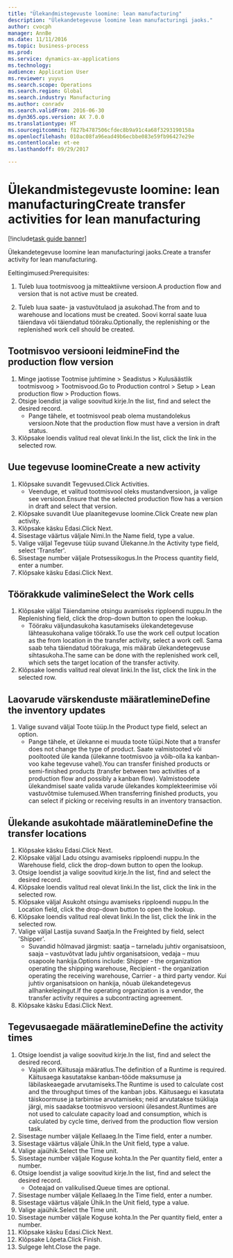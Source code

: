 ```yaml
--- 
title: "Ülekandmistegevuste loomine: lean manufacturing"
description: "Ülekandetegevuse loomine lean manufacturingi jaoks."
author: cvocph
manager: AnnBe
ms.date: 11/11/2016
ms.topic: business-process
ms.prod: 
ms.service: dynamics-ax-applications
ms.technology: 
audience: Application User
ms.reviewer: yuyus
ms.search.scope: Operations
ms.search.region: Global
ms.search.industry: Manufacturing
ms.author: conradv
ms.search.validFrom: 2016-06-30
ms.dyn365.ops.version: AX 7.0.0
ms.translationtype: HT
ms.sourcegitcommit: f827b4787506cfdec8b9a91c4a68f3293190158a
ms.openlocfilehash: 010ac08fa96ead49b6ecbbe083e59fb96427e29e
ms.contentlocale: et-ee
ms.lasthandoff: 09/29/2017

---
```

# <a name="create-transfer-activities-for-lean-manufacturing"></a><span data-ttu-id="faab6-103">Ülekandmistegevuste loomine: lean manufacturing</span><span class="sxs-lookup"><span data-stu-id="faab6-103">Create transfer activities for lean manufacturing</span></span>

[!include[task guide banner](../../includes/task-guide-banner.md)]

<span data-ttu-id="faab6-104">Ülekandetegevuse loomine lean manufacturingi jaoks.</span><span class="sxs-lookup"><span data-stu-id="faab6-104">Create a transfer activity for lean manufacturing.</span></span> 

<span data-ttu-id="faab6-105">Eeltingimused:</span><span class="sxs-lookup"><span data-stu-id="faab6-105">Prerequisites:</span></span> 

1. <span data-ttu-id="faab6-106">Tuleb luua tootmisvoog ja mitteaktiivne versioon.</span><span class="sxs-lookup"><span data-stu-id="faab6-106">A production flow and version that is not active must be created.</span></span>

2. <span data-ttu-id="faab6-107">Tuleb luua saate- ja vastuvõtulaod ja asukohad.</span><span class="sxs-lookup"><span data-stu-id="faab6-107">The from and to warehouse and locations must be created.</span></span> <span data-ttu-id="faab6-108">Soovi korral saate luua täiendava või täiendatud tööraku.</span><span class="sxs-lookup"><span data-stu-id="faab6-108">Optionally, the replenishing or the replenished work cell should be created.</span></span>


## <a name="find-the-production-flow-version"></a><span data-ttu-id="faab6-109">Tootmisvoo versiooni leidmine</span><span class="sxs-lookup"><span data-stu-id="faab6-109">Find the production flow version</span></span>
1. <span data-ttu-id="faab6-110">Minge jaotisse Tootmise juhtimine > Seadistus > Kulusäästlik tootmisvoog > Tootmisvood.</span><span class="sxs-lookup"><span data-stu-id="faab6-110">Go to Production control > Setup > Lean production flow > Production flows.</span></span>
2. <span data-ttu-id="faab6-111">Otsige loendist ja valige soovitud kirje.</span><span class="sxs-lookup"><span data-stu-id="faab6-111">In the list, find and select the desired record.</span></span>
    * <span data-ttu-id="faab6-112">Pange tähele, et tootmisvool peab olema mustandolekus versioon.</span><span class="sxs-lookup"><span data-stu-id="faab6-112">Note that the production flow must have a version in draft status.</span></span>  
3. <span data-ttu-id="faab6-113">Klõpsake loendis valitud real olevat linki.</span><span class="sxs-lookup"><span data-stu-id="faab6-113">In the list, click the link in the selected row.</span></span>

## <a name="create-a-new-activity"></a><span data-ttu-id="faab6-114">Uue tegevuse loomine</span><span class="sxs-lookup"><span data-stu-id="faab6-114">Create a new activity</span></span>
1. <span data-ttu-id="faab6-115">Klõpsake suvandit Tegevused.</span><span class="sxs-lookup"><span data-stu-id="faab6-115">Click Activities.</span></span>
    * <span data-ttu-id="faab6-116">Veenduge, et valitud tootmisvool oleks mustandversioon, ja valige see versioon.</span><span class="sxs-lookup"><span data-stu-id="faab6-116">Ensure that the selected production flow has a version in draft and select that version.</span></span>  
2. <span data-ttu-id="faab6-117">Klõpsake suvandit Uue plaanitegevuse loomine.</span><span class="sxs-lookup"><span data-stu-id="faab6-117">Click Create new plan activity.</span></span>
3. <span data-ttu-id="faab6-118">Klõpsake käsku Edasi.</span><span class="sxs-lookup"><span data-stu-id="faab6-118">Click Next.</span></span>
4. <span data-ttu-id="faab6-119">Sisestage väärtus väljale Nimi.</span><span class="sxs-lookup"><span data-stu-id="faab6-119">In the Name field, type a value.</span></span>
5. <span data-ttu-id="faab6-120">Valige väljal Tegevuse tüüp suvand Ülekanne.</span><span class="sxs-lookup"><span data-stu-id="faab6-120">In the Activity type field, select 'Transfer'.</span></span>
6. <span data-ttu-id="faab6-121">Sisestage number väljale Protsessikogus.</span><span class="sxs-lookup"><span data-stu-id="faab6-121">In the Process quantity field, enter a number.</span></span>
7. <span data-ttu-id="faab6-122">Klõpsake käsku Edasi.</span><span class="sxs-lookup"><span data-stu-id="faab6-122">Click Next.</span></span>

## <a name="select-the-work-cells"></a><span data-ttu-id="faab6-123">Töörakkude valimine</span><span class="sxs-lookup"><span data-stu-id="faab6-123">Select the Work cells</span></span>
1. <span data-ttu-id="faab6-124">Klõpsake väljal Täiendamine otsingu avamiseks ripploendi nuppu.</span><span class="sxs-lookup"><span data-stu-id="faab6-124">In the Replenishing field, click the drop-down button to open the lookup.</span></span>
    * <span data-ttu-id="faab6-125">Tööraku väljundasukoha kasutamiseks ülekandetegevuse lähteasukohana valige töörakk.</span><span class="sxs-lookup"><span data-stu-id="faab6-125">To use the work cell output location as the from location in the transfer activity, select a work cell.</span></span> <span data-ttu-id="faab6-126">Sama saab teha täiendatud töörakuga, mis määrab ülekandetegevuse sihtasukoha.</span><span class="sxs-lookup"><span data-stu-id="faab6-126">The same can be done with the replenished work cell, which sets the target location of the transfer activity.</span></span>  
2. <span data-ttu-id="faab6-127">Klõpsake loendis valitud real olevat linki.</span><span class="sxs-lookup"><span data-stu-id="faab6-127">In the list, click the link in the selected row.</span></span>

## <a name="define-the-inventory-updates"></a><span data-ttu-id="faab6-128">Laovarude värskenduste määratlemine</span><span class="sxs-lookup"><span data-stu-id="faab6-128">Define the inventory updates</span></span>
1. <span data-ttu-id="faab6-129">Valige suvand väljal Toote tüüp.</span><span class="sxs-lookup"><span data-stu-id="faab6-129">In the Product type field, select an option.</span></span>
    * <span data-ttu-id="faab6-130">Pange tähele, et ülekanne ei muuda toote tüüpi.</span><span class="sxs-lookup"><span data-stu-id="faab6-130">Note that a transfer does not change the type of product.</span></span> <span data-ttu-id="faab6-131">Saate valmistooted või pooltooted üle kanda (ülekanne tootmisvoo ja võib-olla ka kanban-voo kahe tegevuse vahel).</span><span class="sxs-lookup"><span data-stu-id="faab6-131">You can transfer finished products or semi-finished products (transfer between two activities of a production flow and possibly a kanban flow).</span></span>     <span data-ttu-id="faab6-132">Valmistoodete ülekandmisel saate valida varude ülekandes komplekteerimise või vastuvõtmise tulemused.</span><span class="sxs-lookup"><span data-stu-id="faab6-132">When transferring finished products, you can select if picking or receiving results in an inventory transaction.</span></span>  

## <a name="define-the-transfer-locations"></a><span data-ttu-id="faab6-133">Ülekande asukohtade määratlemine</span><span class="sxs-lookup"><span data-stu-id="faab6-133">Define the transfer locations</span></span>
1. <span data-ttu-id="faab6-134">Klõpsake käsku Edasi.</span><span class="sxs-lookup"><span data-stu-id="faab6-134">Click Next.</span></span>
2. <span data-ttu-id="faab6-135">Klõpsake väljal Ladu otsingu avamiseks ripploendi nuppu.</span><span class="sxs-lookup"><span data-stu-id="faab6-135">In the Warehouse field, click the drop-down button to open the lookup.</span></span>
3. <span data-ttu-id="faab6-136">Otsige loendist ja valige soovitud kirje.</span><span class="sxs-lookup"><span data-stu-id="faab6-136">In the list, find and select the desired record.</span></span>
4. <span data-ttu-id="faab6-137">Klõpsake loendis valitud real olevat linki.</span><span class="sxs-lookup"><span data-stu-id="faab6-137">In the list, click the link in the selected row.</span></span>
5. <span data-ttu-id="faab6-138">Klõpsake väljal Asukoht otsingu avamiseks ripploendi nuppu.</span><span class="sxs-lookup"><span data-stu-id="faab6-138">In the Location field, click the drop-down button to open the lookup.</span></span>
6. <span data-ttu-id="faab6-139">Klõpsake loendis valitud real olevat linki.</span><span class="sxs-lookup"><span data-stu-id="faab6-139">In the list, click the link in the selected row.</span></span>
7. <span data-ttu-id="faab6-140">Valige väljal Lastija suvand Saatja.</span><span class="sxs-lookup"><span data-stu-id="faab6-140">In the Freighted by field, select 'Shipper'.</span></span>
    * <span data-ttu-id="faab6-141">Suvandid hõlmavad järgmist: saatja – tarneladu juhtiv organisatsioon, saaja – vastuvõtvat ladu juhtiv organisatsioon, vedaja – muu osapoole hankija.</span><span class="sxs-lookup"><span data-stu-id="faab6-141">Options include: Shipper - the organization operating the shipping warehouse, Recipient -  the organization operating the receiving warehouse, Carrier - a third party vendor.</span></span> <span data-ttu-id="faab6-142">Kui juhtiv organisatsioon on hankija, nõuab ülekandetegevus allhankelepingut.</span><span class="sxs-lookup"><span data-stu-id="faab6-142">If the operating organization is a vendor, the transfer activity requires a subcontracting agreement.</span></span>  
8. <span data-ttu-id="faab6-143">Klõpsake käsku Edasi.</span><span class="sxs-lookup"><span data-stu-id="faab6-143">Click Next.</span></span>

## <a name="define-the-activity-times"></a><span data-ttu-id="faab6-144">Tegevusaegade määratlemine</span><span class="sxs-lookup"><span data-stu-id="faab6-144">Define the activity times</span></span>
1. <span data-ttu-id="faab6-145">Otsige loendist ja valige soovitud kirje.</span><span class="sxs-lookup"><span data-stu-id="faab6-145">In the list, find and select the desired record.</span></span>
    * <span data-ttu-id="faab6-146">Vajalik on Käitusaja määratlus.</span><span class="sxs-lookup"><span data-stu-id="faab6-146">The definition of a Runtime is required.</span></span> <span data-ttu-id="faab6-147">Käitusaega kasutatakse kanban-tööde maksumuse ja läbilaskeaegade arvutamiseks.</span><span class="sxs-lookup"><span data-stu-id="faab6-147">The Runtime is used to calculate cost and the throughput times of the kanban jobs.</span></span> <span data-ttu-id="faab6-148">Käitusaegu ei kasutata täiskoormuse ja tarbimise arvutamiseks; neid arvutatakse tsükliaja järgi, mis saadakse tootmisvoo versiooni ülesandest.</span><span class="sxs-lookup"><span data-stu-id="faab6-148">Runtimes are not used to calculate capacity load and consumption, which is calculated by cycle time, derived from the production flow version task.</span></span>  
2. <span data-ttu-id="faab6-149">Sisestage number väljale Kellaaeg.</span><span class="sxs-lookup"><span data-stu-id="faab6-149">In the Time field, enter a number.</span></span>
3. <span data-ttu-id="faab6-150">Sisestage väärtus väljale Ühik.</span><span class="sxs-lookup"><span data-stu-id="faab6-150">In the Unit field, type a value.</span></span>
4. <span data-ttu-id="faab6-151">Valige ajaühik.</span><span class="sxs-lookup"><span data-stu-id="faab6-151">Select the Time unit.</span></span>
5. <span data-ttu-id="faab6-152">Sisestage number väljale Koguse kohta.</span><span class="sxs-lookup"><span data-stu-id="faab6-152">In the Per quantity field, enter a number.</span></span>
6. <span data-ttu-id="faab6-153">Otsige loendist ja valige soovitud kirje.</span><span class="sxs-lookup"><span data-stu-id="faab6-153">In the list, find and select the desired record.</span></span>
    * <span data-ttu-id="faab6-154">Ooteajad on valikulised.</span><span class="sxs-lookup"><span data-stu-id="faab6-154">Queue times are optional.</span></span>  
7. <span data-ttu-id="faab6-155">Sisestage number väljale Kellaaeg.</span><span class="sxs-lookup"><span data-stu-id="faab6-155">In the Time field, enter a number.</span></span>
8. <span data-ttu-id="faab6-156">Sisestage väärtus väljale Ühik.</span><span class="sxs-lookup"><span data-stu-id="faab6-156">In the Unit field, type a value.</span></span>
9. <span data-ttu-id="faab6-157">Valige ajaühik.</span><span class="sxs-lookup"><span data-stu-id="faab6-157">Select the Time unit.</span></span>
10. <span data-ttu-id="faab6-158">Sisestage number väljale Koguse kohta.</span><span class="sxs-lookup"><span data-stu-id="faab6-158">In the Per quantity field, enter a number.</span></span>
11. <span data-ttu-id="faab6-159">Klõpsake käsku Edasi.</span><span class="sxs-lookup"><span data-stu-id="faab6-159">Click Next.</span></span>
12. <span data-ttu-id="faab6-160">Klõpsake Lõpeta.</span><span class="sxs-lookup"><span data-stu-id="faab6-160">Click Finish.</span></span>
13. <span data-ttu-id="faab6-161">Sulgege leht.</span><span class="sxs-lookup"><span data-stu-id="faab6-161">Close the page.</span></span>


